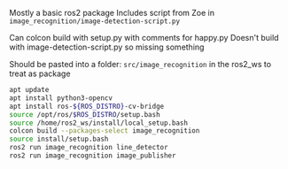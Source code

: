 Mostly a basic ros2 package
Includes script from Zoe in `image_recognition/image-detection-script.py`

Can colcon build with setup.py with comments for happy.py
Doesn't build with image-detection-script.py so missing something

Should be pasted into a folder: `src/image_recognition` in the ros2_ws to treat as package

```sh
apt update
apt install python3-opencv
apt install ros-${ROS_DISTRO}-cv-bridge
source /opt/ros/$ROS_DISTRO/setup.bash
source /home/ros2_ws/install/local_setup.bash
colcon build --packages-select image_recognition
source install/setup.bash
ros2 run image_recognition line_detector
ros2 run image_recognition image_publisher
```
